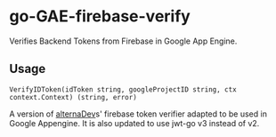 # go-GAE-firebase-verify
Verifies Backend Tokens from Firebase in Google App Engine.

## Usage

`VerifyIDToken(idToken string, googleProjectID string, ctx context.Context) (string, error)`

A version of [alternaDev](https://github.com/alternaDev/go-firebase-verify)s' firebase token verifier
adapted to be used in Google Appengine. It is also updated to use jwt-go v3 instead of v2.

